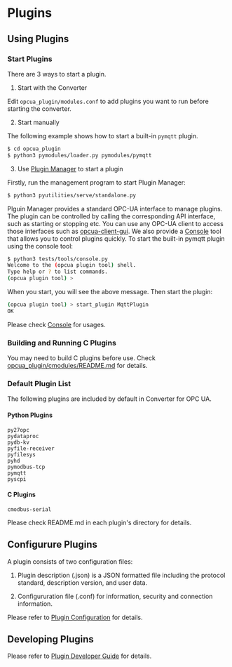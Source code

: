 # Plugins

## Using Plugins

### Start Plugins
There are 3 ways to start a plugin.

1. Start with the Converter
   
Edit `opcua_plugin/modules.conf` to add plugins you want to run before starting the converter. 
 
2. Start manually
   
The following example shows how to start a built-in `pymqtt` plugin.
```bash
$ cd opcua_plugin
$ python3 pymodules/loader.py pymodules/pymqtt 
```

3. Use [Plugin Manager](../opcua_plugin/pymodules/manager/README.md) to start a plugin

Firstly, run the management program to start Plugin Manager:

```bash
$ python3 pyutilities/serve/standalone.py
```
Plguin Manager provides a standard OPC-UA interface to manage plugins. The plugin can be controlled by calling the corresponding API interface, such as starting or stopping etc. You can use any OPC-UA client to access those interfaces such as [opcua-client-gui](https://github.com/FreeOpcUa/opcua-client-gui).
We also provide a [Console](docs/console.md) tool  that allows you to control plugins quickly.
To start the built-in pymqtt plugin using the console tool:

```bash
$ python3 tests/tools/console.py
Welcome to the (opcua plugin tool) shell.
Type help or ? to list commands.
(opcua plugin tool) > 
```

When you start, you will see the above message. Then start the plugin:

```bash
(opcua plugin tool) > start_plugin MqttPlugin
OK
```

Please check [Console](docs/console.md) for usages.

### Building and Running C Plugins

You may need to build C plugins before use. Check [opcua_plugin/cmodules/README.md](../opcua_plugin/cmodules/README.md) for details.

### Default Plugin List

The following plugins are included by default in Converter for OPC UA.

#### Python Plugins
    py27opc
    pydataproc
    pydb-kv         
    pyfile-receiver
    pyfilesys    
    pyhd          
    pymodbus-tcp
    pymqtt       
    pyscpi   

#### C Plugins
    cmodbus-serial

Please check README.md in each plugin's directory for details.

## Configurure Plugins

A plugin consists of two configuration files:

1. Plugin description (.json) is a JSON formatted file  including the protocol standard, description version, and user data.

2. Configururation file (.conf) for information, security and connection information.

Please refer to [Plugin Configuration](plugin_configuration.md) for details.

## Developing Plugins

Please refer to [Plugin Developer Guide](plugin_developer_guide.md) for details.
